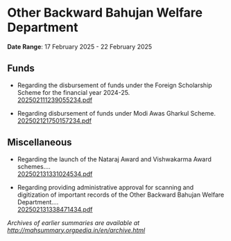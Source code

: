 # Other Backward Bahujan Welfare Department

**Date Range**: 17 February 2025 - 22 February 2025


## Funds
- Regarding the disbursement of funds under the Foreign Scholarship Scheme for the financial year 2024-25.\
  [202502111239055234.pdf](https://gr.maharashtra.gov.in/Site/Upload/Government%20Resolutions/English/202502111239055234.pdf)

- Regarding disbursement of funds under Modi Awas Gharkul Scheme.\
  [202502121750157234.pdf](https://gr.maharashtra.gov.in/Site/Upload/Government%20Resolutions/English/202502121750157234.pdf)

## Miscellaneous
- Regarding the launch of the Nataraj Award and Vishwakarma Award schemes....\
  [202502131331024534.pdf](https://gr.maharashtra.gov.in/Site/Upload/Government%20Resolutions/English/202502131331024534.pdf)

- Regarding providing administrative approval for scanning and digitization of important records of the Other Backward Bahujan Welfare Department....\
  [202502131338471434.pdf](https://gr.maharashtra.gov.in/Site/Upload/Government%20Resolutions/English/202502131338471434.pdf)


*Archives of earlier summaries are available at http://mahsummary.orgpedia.in/en/archive.html*